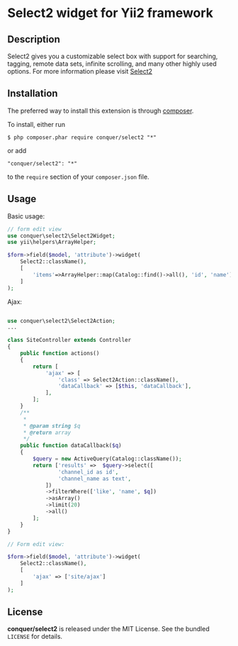 Select2 widget for Yii2 framework
=================

## Description

Select2 gives you a customizable select box with support for searching, tagging, remote data sets, infinite scrolling, and many other highly used options.
For more information please visit [Select2](https://select2.github.io/) 

## Installation

The preferred way to install this extension is through [composer](http://getcomposer.org/download/). 

To install, either run

```
$ php composer.phar require conquer/select2 "*"
```
or add

```
"conquer/select2": "*"
```

to the ```require``` section of your `composer.json` file.

## Usage

Basic usage:

```php
// form edit view
use conquer\select2\Select2Widget;
use yii\helpers\ArrayHelper;

$form->field($model, 'attribute')->widget(
    Select2::className(),
    [
        'items'=>ArrayHelper::map(Catalog::find()->all(), 'id', 'name')
    ]
);
```

Ajax:

```php

use conquer\select2\Select2Action;
...

class SiteController extends Controller
{
    public function actions()
    {
        return [
            'ajax' => [
                'class' => Select2Action::className(),
                'dataCallback' => [$this, 'dataCallback'],
            ],
        ];
    }
    /**
     * 
     * @param string $q
     * @return array
     */
    public function dataCallback($q)
    {
        $query = new ActiveQuery(Catalog::className());
        return ['results' =>  $query->select([
                'channel_id as id',
                'channel_name as text', 
            ])
            ->filterWhere(['like', 'name', $q])
            ->asArray()
            ->limit(20)
            ->all()
        ];
    }
}

// Form edit view:

$form->field($model, 'attribute')->widget(
    Select2::className(),
    [
        'ajax' => ['site/ajax']
    ]
);
```

## License

**conquer/select2** is released under the MIT License. See the bundled `LICENSE` for details.
